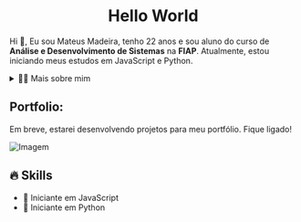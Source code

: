 <!-- Título -->
<div id="user-content-toc">
  <h1 style="text-align: center;">Hello World</h1>
</div>

<!-- Apresentação -->
<p>Hi 👋, Eu sou Mateus Madeira, tenho 22 anos e sou aluno do curso de <strong>Análise e Desenvolvimento de Sistemas</strong> na <strong>FIAP</strong>. Atualmente, estou iniciando meus estudos em JavaScript e Python.</p>
<!-- Dropdown -->
<details>
  <summary>👨‍💻 Mais sobre mim</summary>
  <ul>
    <li>💬 Tenho 22 anos</li>
    <li>⚡ Gosto de ler, assistir filmes e séries, e ir à academia.</li>
  </ul>
</details>

<!-- Portfolio -->
<h2>Portfolio:</h2>
<p>Em breve, estarei desenvolvendo projetos para meu portfólio. Fique ligado!</p>

<!-- GIF -->
<p align="left">
  <img align="center" src="https://media.giphy.com/media/NnMH7LDpZTPZS/giphy.gif?cid=790b76119u7sa91gjrckcj4bmpl2jrwoyr2e1q888qocqehw&ep=v1_gifs_search&rid=giphy.gif&ct=g" alt="Imagem">
</p>

## 🔥 Skills
<ul>
  <li>🔹 Iniciante em JavaScript</li>
  <li>🔹 Iniciante em Python</li>
</ul>


<!-- ## Estatísticas GitHub
<p align="center">
  
  <!-- Estatísticas gerais do GitHub -->
<!--  <img src="https://github-readme-stats.vercel.app/api?username=devsilveira&show_icons=true&theme=dark&count_private=true&include_all_commits=true" alt="Estatísticas do GitHub">
  <br> <!-- Quebra de linha -->
 
  <!-- GitHub Streak -->
<!--  <img src="https://github-readme-streak-stats.herokuapp.com/?user=devsilveira&theme=dark" alt="GitHub Streak">
</p>
 
  <!-- Linguagens mais usadas -->
<!--  <img src="https://github-readme-stats.vercel.app/api/top-langs/?username=devsilveira&layout=compact&theme=dark" alt="Linguagens mais usadas">
</p>

